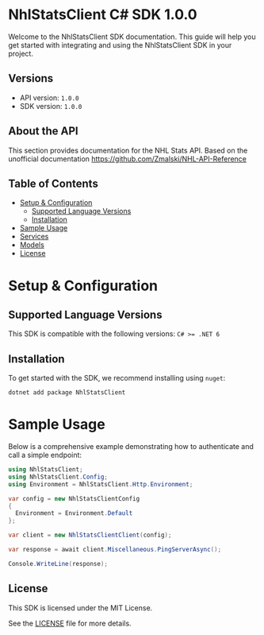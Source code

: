 # NhlStatsClient C# SDK 1.0.0

Welcome to the NhlStatsClient SDK documentation. This guide will help you get started with integrating and using the NhlStatsClient SDK in your project.

## Versions

- API version: `1.0.0`
- SDK version: `1.0.0`

## About the API

This section provides documentation for the NHL Stats API. Based on the unofficial documentation https://github.com/Zmalski/NHL-API-Reference

## Table of Contents

- [Setup & Configuration](#setup--configuration)
  - [Supported Language Versions](#supported-language-versions)
  - [Installation](#installation)
- [Sample Usage](#sample-usage)
- [Services](#services)
- [Models](#models)
- [License](#license)

# Setup & Configuration

## Supported Language Versions

This SDK is compatible with the following versions: `C# >= .NET 6`

## Installation

To get started with the SDK, we recommend installing using `nuget`:

```bash
dotnet add package NhlStatsClient
```

# Sample Usage

Below is a comprehensive example demonstrating how to authenticate and call a simple endpoint:

```cs
using NhlStatsClient;
using NhlStatsClient.Config;
using Environment = NhlStatsClient.Http.Environment;

var config = new NhlStatsClientConfig
{
  Environment = Environment.Default
};

var client = new NhlStatsClientClient(config);

var response = await client.Miscellaneous.PingServerAsync();

Console.WriteLine(response);

```

## License

This SDK is licensed under the MIT License.

See the [LICENSE](LICENSE) file for more details.

<!-- This file was generated by liblab | https://liblab.com/ -->
